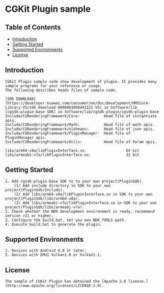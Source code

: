 # CGKit Plugin sample

## Table of Contents
 * [Introduction](#introduction)
 * [Getting Started](#getting-started)
 * [Supported Environments](#supported-environments)
 * [License](#license)
## Introduction
    CGKit Plugin sample code show development of plugin. It provides many sample programs for your reference or usage.
    The following describes heads files of sample code.

    [SDK DOWNLOAD](https://developer.huawei.com/consumer/en/doc/development/HMSCore-Library-V5/sdk-download-0000001050441521-V5) in Software/lib
    [cgsdk-plugin-base SDK] in Software/lib/cgsdk-plugin/cgsdk-plugin-base
    Include/CGRenderingFramework/Core:           Head file of instantiate apis.
    Include/CGRenderingFramework/Math:           Head file of math apis.
    Include/CGRenderingFramework/nlohmann:       Head file of json apis.
    Include/CGRenderingFramework/PluginManager:  Head file of PluginManager apis.
    Include/CGRenderingFramework/Utils:          Head file of Param apis.

    libs/arm64-v8a/libPluginInterface.so:                  64 bit
    libs/armeabi-v7a/libPluginInterface.so:                32 bit

## Getting Started
    1. Add cgsdk-plugin-base SDK to to your own project(PluginSdk).
        (1) Add include directory in SDK to your own project(PluginSdk/Include).
        (2) Add libs/arm64-v8a/libPluginInterface.so in SDK to your own project(PluginSdk/libs/arm64-v8a).
        (3) Add libs/armeabi-v7a/libPluginInterface.so in SDK to your own project(PluginSdk/libs/armeabi-v7a).
    2. Check whether the NDK development environment is ready, recommand version r21 or higher.
    3. Configure the build.bat, set you own NDK_TOOLS path.
    4. Execute build.bat to generate the plugin.

## Supported Environments
    1. Devices with Android 8.0 or later.
    2. Devices with EMUI Vulkan1.0 or Vulkan1.1.

## License
    The sample of CGKit Plugin has obtained the [Apache 2.0 license.](http://www.apache.org/licenses/LICENSE-2.0).
